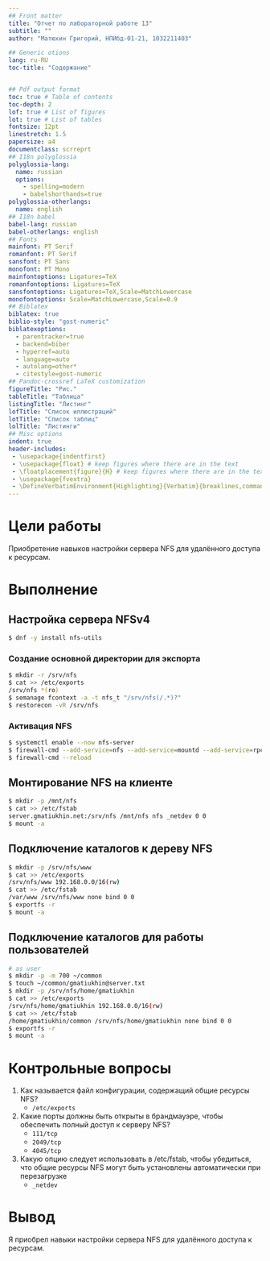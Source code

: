 ```yaml
---
## Front matter
title: "Отчет по лабораторной работе 13"
subtitle: ""
author: "Матюхин Григорий, НПИбд-01-21, 1032211403"

## Generic otions
lang: ru-RU
toc-title: "Содержание"


## Pdf output format
toc: true # Table of contents
toc-depth: 2
lof: true # List of figures
lot: true # List of tables
fontsize: 12pt
linestretch: 1.5
papersize: a4
documentclass: scrreprt
## I18n polyglossia
polyglossia-lang:
  name: russian
  options:
	- spelling=modern
	- babelshorthands=true
polyglossia-otherlangs:
  name: english
## I18n babel
babel-lang: russian
babel-otherlangs: english
## Fonts
mainfont: PT Serif
romanfont: PT Serif
sansfont: PT Sans
monofont: PT Mono
mainfontoptions: Ligatures=TeX
romanfontoptions: Ligatures=TeX
sansfontoptions: Ligatures=TeX,Scale=MatchLowercase
monofontoptions: Scale=MatchLowercase,Scale=0.9
## Biblatex
biblatex: true
biblio-style: "gost-numeric"
biblatexoptions:
  - parentracker=true
  - backend=biber
  - hyperref=auto
  - language=auto
  - autolang=other*
  - citestyle=gost-numeric
## Pandoc-crossref LaTeX customization
figureTitle: "Рис."
tableTitle: "Таблица"
listingTitle: "Листинг"
lofTitle: "Список иллюстраций"
lotTitle: "Список таблиц"
lolTitle: "Листинги"
## Misc options
indent: true
header-includes:
 - \usepackage{indentfirst}
 - \usepackage{float} # keep figures where there are in the text
 - \floatplacement{figure}{H} # keep figures where there are in the text
 - \usepackage{fvextra}
 - \DefineVerbatimEnvironment{Highlighting}{Verbatim}{breaklines,commandchars=\\\{\}}
---
```


# Цели работы
Приобретение навыков настройки сервера NFS для удалённого доступа к ресурсам.

# Выполнение

## Настройка сервера NFSv4

```bash
$ dnf -y install nfs-utils
```

### Создание основной директории для экспорта

```bash
$ mkdir -r /srv/nfs
$ cat >> /etc/exports
/srv/nfs *(ro)
$ semanage fcontext -a -t nfs_t "/srv/nfs(/.*)?"
$ restorecon -vR /srv/nfs
```

### Активация NFS

```bash
$ systemctl enable --now nfs-server
$ firewall-cmd --add-service=nfs --add-service=mountd --add-service=rpc-bind --permanent
$ firewall-cmd --reload
```

## Монтирование NFS на клиенте

```bash
$ mkdir -p /mnt/nfs
$ cat >> /etc/fstab
server.gmatiukhin.net:/srv/nfs /mnt/nfs nfs _netdev 0 0
$ mount -a
```

## Подключение каталогов к дереву NFS

```bash
$ mkdir -p /srv/nfs/www
$ cat >> /etc/exports
/srv/nfs/www 192.168.0.0/16(rw)
$ cat >> /etc/fstab
/var/www /srv/nfs/www none bind 0 0
$ exportfs -r
$ mount -a
```

## Подключение каталогов для работы пользователей

```bash
# as user
$ mkdir -p -m 700 ~/common
$ touch ~/common/gmatiukhin@server.txt
$ mkdir -p /srv/nfs/home/gmatiukhin
$ cat >> /etc/exports
/srv/nfs/home/gmatiukhin 192.168.0.0/16(rw)
$ cat >> /etc/fstab
/home/gmatiukhin/common /srv/nfs/home/gmatiukhin none bind 0 0
$ exportfs -r
$ mount -a
```

# Контрольные вопросы
1. Как называется файл конфигурации, содержащий общие ресурсы NFS?
    - `/etc/exports`
2. Какие порты должны быть открыты в брандмауэре, чтобы обеспечить полный доступ к серверу NFS?
    - `111/tcp`
    - `2049/tcp`
    - `4045/tcp`
3. Какую опцию следует использовать в /etc/fstab, чтобы убедиться, что общие ресурсы NFS могут быть установлены автоматически при перезагрузке
    - `_netdev`

# Вывод
Я приобрел навыки настройки сервера NFS для удалённого доступа к ресурсам.
